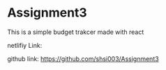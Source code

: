 # Assignment3

This is a simple budget trakcer made with react

netlifiy Link:


github link: https://github.com/shsi003/Assignment3






